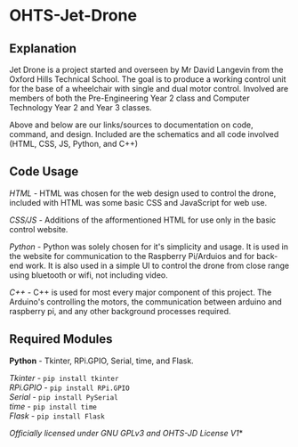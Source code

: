 # OHTS-Jet-Drone
## Explanation
Jet Drone is a project started and overseen by Mr David Langevin from the Oxford Hills Technical School.
The goal is to produce a working control unit for the base of a wheelchair with single and dual motor control.
Involved are members of both the Pre-Engineering Year 2 class and Computer Technology Year 2 and Year 3 classes.

Above and below are our links/sources to documentation on code, command, and design. Included are the schematics and all code involved (HTML, CSS, JS, Python, and C++)

## Code Usage
*HTML* - HTML was chosen for the web design used to control the drone, included with HTML was some basic CSS and JavaScript for web use.

*CSS/JS* - Additions of the afformentioned HTML for use only in the basic control website.

*Python* - Python was solely chosen for it's simplicity and usage. It is used in the website for communication to the Raspberry Pi/Arduios and for back-end work. It is also used in a simple UI to control the drone from close range using bluetooth or wifi, not including video.

*C++* - C++ is used for most every major component of this project. The Arduino's controlling the motors, the communication between arduino and raspberry pi, and any other background processes required.

## Required Modules
__Python__ - Tkinter, RPi.GPIO, Serial, time, and Flask.

*Tkinter* - ```pip install tkinter```  
*RPi.GPIO* - ```pip install RPi.GPIO```  
*Serial* - ```pip install PySerial```  
*time* - ```pip install time```  
*Flask* - ```pip install Flask```  


*Officially licensed under GNU GPLv3 and OHTS-JD License V1**
